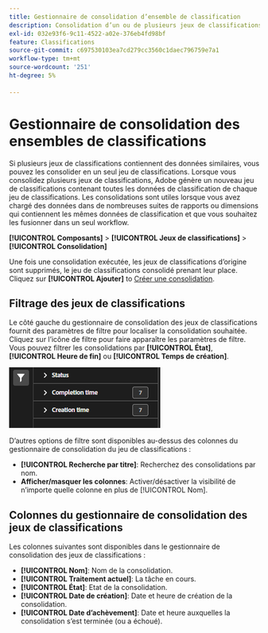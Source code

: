 ```yaml
---
title: Gestionnaire de consolidation d’ensemble de classification
description: Consolidation d’un ou de plusieurs jeux de classifications dans un seul jeu de classifications.
exl-id: 032e93f6-9c11-4522-a02e-376eb4fd98bf
feature: Classifications
source-git-commit: c697530103ea7cd279cc3560c1daec796759e7a1
workflow-type: tm+mt
source-wordcount: '251'
ht-degree: 5%

---
```


# Gestionnaire de consolidation des ensembles de classifications

Si plusieurs jeux de classifications contiennent des données similaires, vous pouvez les consolider en un seul jeu de classifications. Lorsque vous consolidez plusieurs jeux de classifications, Adobe génère un nouveau jeu de classifications contenant toutes les données de classification de chaque jeu de classifications. Les consolidations sont utiles lorsque vous avez chargé des données dans de nombreuses suites de rapports ou dimensions qui contiennent les mêmes données de classification et que vous souhaitez les fusionner dans un seul workflow.

**[!UICONTROL Composants]** > **[!UICONTROL Jeux de classifications]** > **[!UICONTROL Consolidation]**

Une fois une consolidation exécutée, les jeux de classifications d’origine sont supprimés, le jeu de classifications consolidé prenant leur place. Cliquez sur **[!UICONTROL Ajouter]** to [Créer une consolidation](process.md).

## Filtrage des jeux de classifications

Le côté gauche du gestionnaire de consolidation des jeux de classifications fournit des paramètres de filtre pour localiser la consolidation souhaitée. Cliquez sur l’icône de filtre pour faire apparaître les paramètres de filtre. Vous pouvez filtrer les consolidations par **[!UICONTROL État]**, **[!UICONTROL Heure de fin]** ou **[!UICONTROL Temps de création]**.

![Filtres de consolidation des jeux de classifications](../../assets/classification-set-consolidation-filters.png)

D’autres options de filtre sont disponibles au-dessus des colonnes du gestionnaire de consolidation du jeu de classifications :

* **[!UICONTROL Recherche par titre]**: Recherchez des consolidations par nom.
* **Afficher/masquer les colonnes**: Activer/désactiver la visibilité de n’importe quelle colonne en plus de [!UICONTROL Nom].

## Colonnes du gestionnaire de consolidation des jeux de classifications

Les colonnes suivantes sont disponibles dans le gestionnaire de consolidation des jeux de classifications :

* **[!UICONTROL Nom]**: Nom de la consolidation.
* **[!UICONTROL Traitement actuel]**: La tâche en cours. <!-- todo: better description -->
* **[!UICONTROL État]**: Etat de la consolidation. <!-- todo: get list of possible statuses -->
* **[!UICONTROL Date de création]**: Date et heure de création de la consolidation.
* **[!UICONTROL Date d’achèvement]**: Date et heure auxquelles la consolidation s’est terminée (ou a échoué).
